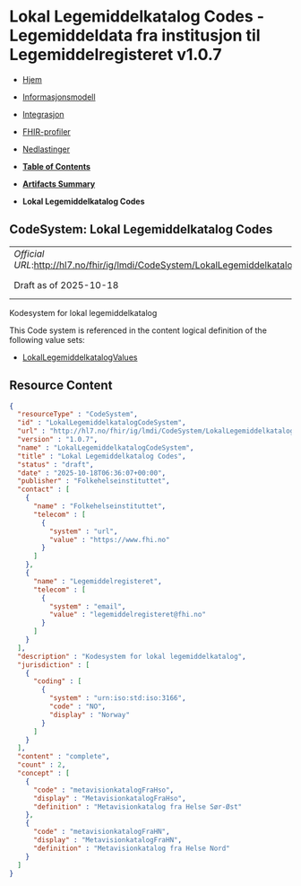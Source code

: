# Lokal Legemiddelkatalog Codes - Legemiddeldata fra institusjon til Legemiddelregisteret v1.0.7

*  [Hjem](index.md) 
*  [Informasjonsmodell](informasjonsmodell.md) 
*  [Integrasjon](integrasjon.md) 
*  [FHIR-profiler](profiler.md) 
*  [Nedlastinger](nedlastinger.md) 

* [**Table of Contents**](toc.md)
* [**Artifacts Summary**](artifacts.md)
* **Lokal Legemiddelkatalog Codes**

## CodeSystem: Lokal Legemiddelkatalog Codes 

| | |
| :--- | :--- |
| *Official URL*:http://hl7.no/fhir/ig/lmdi/CodeSystem/LokalLegemiddelkatalogCodeSystem** | *Version*:1.0.7** |
| Draft as of 2025-10-18 | *Computable Name*:LokalLegemiddelkatalogCodeSystem |

 
Kodesystem for lokal legemiddelkatalog 

 This Code system is referenced in the content logical definition of the following value sets: 

* [LokalLegemiddelkatalogValues](ValueSet-LokalLegemiddelkatalogValues.md)



## Resource Content

```json
{
  "resourceType" : "CodeSystem",
  "id" : "LokalLegemiddelkatalogCodeSystem",
  "url" : "http://hl7.no/fhir/ig/lmdi/CodeSystem/LokalLegemiddelkatalogCodeSystem",
  "version" : "1.0.7",
  "name" : "LokalLegemiddelkatalogCodeSystem",
  "title" : "Lokal Legemiddelkatalog Codes",
  "status" : "draft",
  "date" : "2025-10-18T06:36:07+00:00",
  "publisher" : "Folkehelseinstituttet",
  "contact" : [
    {
      "name" : "Folkehelseinstituttet",
      "telecom" : [
        {
          "system" : "url",
          "value" : "https://www.fhi.no"
        }
      ]
    },
    {
      "name" : "Legemiddelregisteret",
      "telecom" : [
        {
          "system" : "email",
          "value" : "legemiddelregisteret@fhi.no"
        }
      ]
    }
  ],
  "description" : "Kodesystem for lokal legemiddelkatalog",
  "jurisdiction" : [
    {
      "coding" : [
        {
          "system" : "urn:iso:std:iso:3166",
          "code" : "NO",
          "display" : "Norway"
        }
      ]
    }
  ],
  "content" : "complete",
  "count" : 2,
  "concept" : [
    {
      "code" : "metavisionkatalogFraHso",
      "display" : "MetavisionkatalogFraHso",
      "definition" : "Metavisionkatalog fra Helse Sør-Øst"
    },
    {
      "code" : "metavisionkatalogFraHN",
      "display" : "MetavisionkatalogFraHN",
      "definition" : "Metavisionkatalog fra Helse Nord"
    }
  ]
}

```
